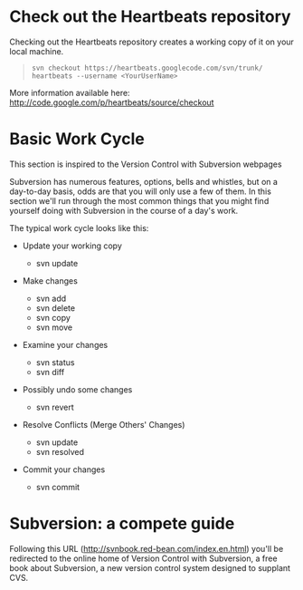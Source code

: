 # Check out the Heartbeats repository #

Checking out the Heartbeats repository creates a working copy of it on your local machine.

> `svn checkout https://heartbeats.googlecode.com/svn/trunk/ heartbeats --username <YourUserName>`

More information available here: http://code.google.com/p/heartbeats/source/checkout

# Basic Work Cycle #

This section is inspired to the Version Control with Subversion  webpages

Subversion has numerous features, options, bells and whistles, but on a day-to-day basis, odds are that you will only use a few of them. In this section we'll run through the most common things that you might find yourself doing with Subversion in the course of a day's work.

The typical work cycle looks like this:

  * Update your working copy
    * svn update

  * Make changes
    * svn add
    * svn delete
    * svn copy
    * svn move

  * Examine your changes
    * svn status
    * svn diff

  * Possibly undo some changes
    * svn revert

  * Resolve Conflicts (Merge Others' Changes)
    * svn update
    * svn resolved

  * Commit your changes
    * svn commit


# Subversion: a compete guide #
Following this URL (http://svnbook.red-bean.com/index.en.html) you'll be redirected to the online home of Version Control with Subversion, a free book about Subversion, a new version control system designed to supplant CVS.